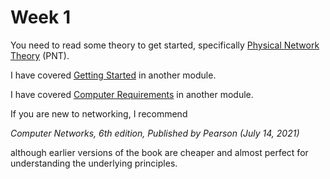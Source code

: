 # Week 1

You need to read some theory to get started, specifically [Physical Network Theory](https://johnoraw-education.gitbook.io/networking/pnt) (PNT).&#x20;

I have covered [Getting Started](https://johnoraw-education.gitbook.io/iac/getting-started) in another module.&#x20;

I have covered [Computer Requirements](https://johnoraw-education.gitbook.io/iac/readme/week-1) in another module.

If you are new to networking, I recommend&#x20;

_Computer Networks, 6th edition, Published by Pearson (July 14, 2021)_

although earlier versions of the book are cheaper and almost perfect for understanding the underlying principles.&#x20;

